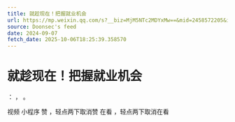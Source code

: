 ```yaml
---
title: 就趁现在！把握就业机会
url: https://mp.weixin.qq.com/s?__biz=MjM5NTc2MDYxMw==&mid=2458572205&idx=3&sn=0f805c90e0ccaa3ce8c69c7e1fa5a326
source: Doonsec's feed
date: 2024-09-07
fetch_date: 2025-10-06T18:25:39.358570
---
```


# 就趁现在！把握就业机会

：
，
。

视频
小程序
赞
，轻点两下取消赞
在看
，轻点两下取消在看